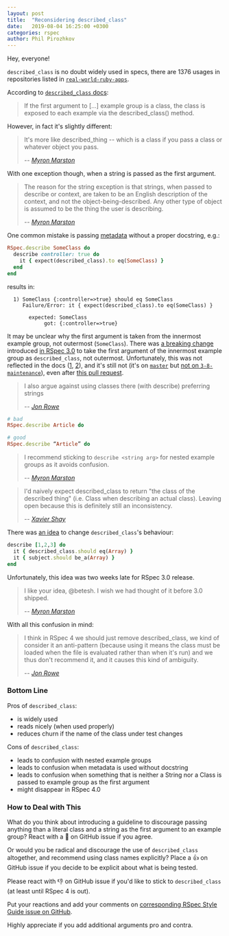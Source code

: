 ```yaml
---
layout: post
title:  "Reconsidering described_class"
date:   2019-08-04 16:25:00 +0300
categories: rspec
author: Phil Pirozhkov
---
```


Hey, everyone!

`described_class` is no doubt widely used in specs, there are 1376 usages in repositories listed in [`real-world-ruby-apps`](https://github.com/jeromedalbert/real-world-ruby-apps).

According to [`described_class` docs](https://relishapp.com/rspec/rspec-core/v/3-8/docs/metadata/described-class):

> If the first argument to [...] example group is a class, the class is exposed to each example via the described_class() method.

However, in fact it's slightly different:

> It's more like described_thing -- which is a class if you pass a class or whatever object you pass.
>
> -- <cite>[Myron Marston](https://github.com/rspec/rspec-core/issues/1610#issuecomment-46236668)</cite>

With one exception though, when a string is passed as the first argument.

> The reason for the string exception is that strings, when passed to describe or context, are taken to be an English description of the context, and not the object-being-described.
> Any other type of object is assumed to be the thing the user is describing.
>
> -- <cite>[Myron Marston](https://github.com/rspec/rspec-core/issues/1610#issuecomment-46236668)</cite>

One common mistake is passing [metadata](https://relishapp.com/rspec/rspec-core/v/3-8/docs/metadata/user-defined-metadata) without a proper docstring, e.g.:

```ruby
RSpec.describe SomeClass do
  describe controller: true do
    it { expect(described_class).to eq(SomeClass) }
  end
end
```

results in:

```
  1) SomeClass {:controller=>true} should eq SomeClass
     Failure/Error: it { expect(described_class).to eq(SomeClass) }

       expected: SomeClass
            got: {:controller=>true}
```

It may be unclear why the first argument is taken from the innermost example group, not outermost (`SomeClass`).
There was [a breaking change](https://github.com/rspec/rspec-core/pull/1361) introduced [in RSpec 3.0](https://github.com/rspec/rspec-core/blob/master/Changelog.md#300rc1--2014-05-18) to take the first argument of the innermost example group as `described_class`, not outermost.
Unfortunately, this was not reflected in the docs ([1](https://relishapp.com/rspec/rspec-core/v/3-8/docs/metadata/described-class), [2](https://relishapp.com/rspec/rspec-core/v/3-8/docs/subject/implicitly-defined-subject)), and it's still not (it's on [`master`](https://github.com/rspec/rspec-core/blob/master/features/metadata/described_class.feature) but [not on `3-8-maintenance`](https://github.com/rspec/rspec-core/blob/3-8-maintenance/features/metadata/described_class.feature)), even after [this pull request](https://github.com/rspec/rspec-core/pull/2629).

> I also argue against using classes there (with describe) preferring strings
>
> -- <cite>[Jon Rowe](https://github.com/rspec/rspec-core/issues/1610#issuecomment-46255261)</cite>

```ruby
# bad
RSpec.describe Article do

# good
RSpec.describe “Article” do
```

> I recommend sticking to `describe <string arg>` for nested example groups as it avoids confusion.
>
> -- <cite>[Myron Marston](https://github.com/rspec/rspec-core/issues/1610#issuecomment-46236668)</cite>

> I'd naively expect described_class to return "the class of the described thing" (i.e. Class when describing an actual class). Leaving open because this is definitely still an inconsistency.
>
> -- <cite>[Xavier Shay](https://github.com/rspec/rspec-core/issues/1610#issuecomment-272717207)</cite>

There was [an idea](https://github.com/rspec/rspec-core/issues/1610#issuecomment-46316040) to change `described_class`'s behaviour:

```ruby
describe [1,2,3] do
  it { described_class.should eq(Array) }
  it { subject.should be_a(Array) }
end
```

Unfortunately, this idea was two weeks late for RSpec 3.0 release.

> I like your idea, @betesh. I wish we had thought of it before 3.0 shipped.
>
> -- <cite>[Myron Marston](https://github.com/rspec/rspec-core/issues/1610#issuecomment-46324892)</cite>

With all this confusion in mind:

> I think in RSpec 4 we should just remove described_class, we kind of consider it an anti-pattern (because using it means the class must be loaded when the file is evaluated rather than when it's run) and we thus don't recommend it, and it causes this kind of ambiguity.
>
> -- <cite>[Jon Rowe](https://github.com/rspec/rspec-core/issues/1610#issuecomment-515507697)</cite>

### Bottom Line

Pros of `described_class`:
 - is widely used
 - reads nicely (when used properly)
 - reduces churn if the name of the class under test changes

Cons of `described_class`:
 - leads to confusion with nested example groups
 - leads to confusion when metadata is used without docstring
 - leads to confusion when something that is neither a String nor a Class is passed to example group as the first argument
 - might disappear in RSpec 4.0

### How to Deal with This

What do you think about introducing a guideline to discourage passing anything than a literal class and a string as the first argument to an example group?
React with a :rocket: on GitHub issue if you agree.

Or would you be radical and discourage the use of `described_class` altogether, and recommend using class names explicitly?
Place a :+1: on GitHub issue if you decide to be explicit about what is being tested.

Please react with :-1: on GitHub issue if you'd like to stick to `described_class` (at least until RSpec 4 is out).

Put your reactions and add your comments on [corresponding RSpec Style Guide issue on GitHub](https://github.com/rubocop-hq/rspec-style-guide/issues/104).

Highly appreciate if you add additional arguments pro and contra.
